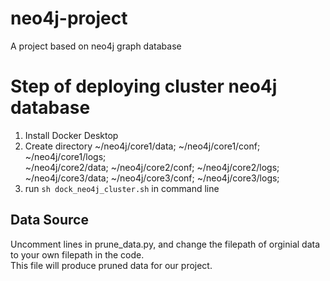 # neo4j-project
A project based on neo4j graph database

# Step of deploying cluster neo4j database
1. Install Docker Desktop
2. Create directory ~/neo4j/core1/data; ~/neo4j/core1/conf; ~/neo4j/core1/logs;    
~/neo4j/core2/data; ~/neo4j/core2/conf; ~/neo4j/core2/logs;    
~/neo4j/core3/data; ~/neo4j/core3/conf; ~/neo4j/core3/logs;   
3. run `sh dock_neo4j_cluster.sh` in command line

## Data Source
Uncomment lines in prune_data.py, and change the filepath of orginial data to your own filepath in the code.        
This file will produce pruned data for our project.
